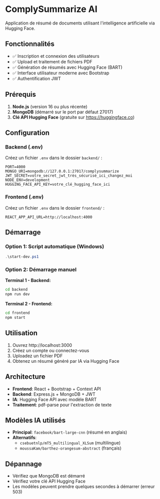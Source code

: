 # ComplySummarize AI

Application de résumé de documents utilisant l'intelligence artificielle via Hugging Face.

## Fonctionnalités

- ✅ Inscription et connexion des utilisateurs
- ✅ Upload et traitement de fichiers PDF
- ✅ Génération de résumés avec Hugging Face (BART)
- ✅ Interface utilisateur moderne avec Bootstrap
- ✅ Authentification JWT

## Prérequis

1. **Node.js** (version 16 ou plus récente)
2. **MongoDB** (démarré sur le port par défaut 27017)
3. **Clé API Hugging Face** (gratuite sur https://huggingface.co)

## Configuration

### Backend (.env)
Créez un fichier `.env` dans le dossier `backend/` :
```
PORT=4000
MONGO_URI=mongodb://127.0.0.1:27017/complysummarize
JWT_SECRET=votre_secret_jwt_très_sécurisé_ici_changez_moi
NODE_ENV=development
HUGGING_FACE_API_KEY=votre_clé_hugging_face_ici
```

### Frontend (.env)  
Créez un fichier `.env` dans le dossier `frontend/` :
```
REACT_APP_API_URL=http://localhost:4000
```

## Démarrage

### Option 1: Script automatique (Windows)
```powershell
.\start-dev.ps1
```

### Option 2: Démarrage manuel

**Terminal 1 - Backend:**
```bash
cd backend
npm run dev
```

**Terminal 2 - Frontend:**
```bash
cd frontend
npm start
```

## Utilisation

1. Ouvrez http://localhost:3000
2. Créez un compte ou connectez-vous
3. Uploadez un fichier PDF
4. Obtenez un résumé généré par IA via Hugging Face

## Architecture

- **Frontend**: React + Bootstrap + Context API
- **Backend**: Express.js + MongoDB + JWT
- **IA**: Hugging Face API avec modèle BART
- **Traitement**: pdf-parse pour l'extraction de texte

## Modèles IA utilisés

- **Principal**: `facebook/bart-large-cnn` (résumé en anglais)
- **Alternatifs**: 
  - `csebuetnlp/mT5_multilingual_XLSum` (multilingue)
  - `moussaKam/barthez-orangesum-abstract` (français)

## Dépannage

- Vérifiez que MongoDB est démarré
- Vérifiez votre clé API Hugging Face
- Les modèles peuvent prendre quelques secondes à démarrer (erreur 503) 